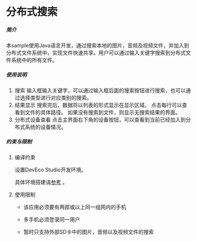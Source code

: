 # **分布式搜索**

##### 简介

​    本sample使用Java语言开发，通过搜索本地的图片，音频及视频文件，并加入到分布式文件系统中，实现文件快速共享。用户可以通过输入关键字搜索到分布式文件系统中的所有文件。

##### 使用说明

1. 搜索
	输入框输入关键字，可以通过输入框后面的搜索按钮进行搜索，也可以通过选择类型进行对应类别的搜索。
2. 结果显示
	搜索完后，数据将以列表的形式显示在显示区域。
	点击每行可以查看到文件的具体路径。
	如果没有搜索到文件，则显示无搜索结果的界面。
3. 分布式设备查看
	点击主界面右下角的设备按钮，可以查看到当前已经加入到分布式系统的设备情况。

##### 约束与限制

1. 编译约束
   
   设置DevEco Studio开发环境。
  
   具体环境搭建请[参考](https://developer.harmonyos.com/cn/docs/documentation/doc-guides/installation_process-0000001071425528) 。
   
2. 使用限制

   - 该应用必须要有两部或以上同一组网内的手机

   - 多手机必须登录同一用户

   - 暂时只支持外部SD卡中的图片，音频以及视频文件的搜索

